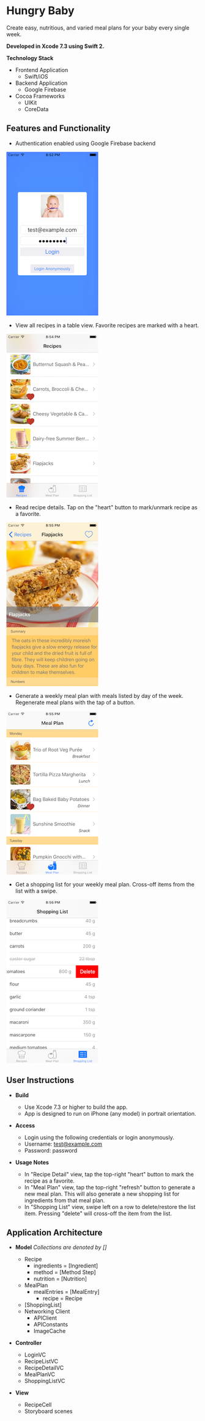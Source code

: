 # Hungry Baby
Create easy, nutritious, and varied meal plans for your baby every single week.

**Developed in Xcode 7.3 using Swift 2.**

**Technology Stack**

* Frontend Application
  * Swift/iOS
* Backend Application
  * Google Firebase
* Cocoa Frameworks
  * UIKit
  * CoreData

## Features and Functionality

* Authentication enabled using Google Firebase backend

![Hungry Baby screenshot](/doc/HB1.png)

* View all recipes in a table view. Favorite recipes are marked with a heart.

![Hungry Baby screenshot](/doc/HB2.png)

* Read recipe details. Tap on the "heart" button to mark/unmark recipe as a favorite.

![Hungry Baby screenshot](/doc/HB3.png)

* Generate a weekly meal plan with meals listed by day of the week. Regenerate meal plans with the tap of a button.

![Hungry Baby screenshot](/doc/HB4.png)

* Get a shopping list for your weekly meal plan. Cross-off items from the list with a swipe.

![Hungry Baby screenshot](/doc/HB5.png)

## User Instructions

* **Build**
  * Use Xcode 7.3 or higher to build the app.
  * App is designed to run on iPhone (any model) in portrait orientation.

* **Access**
  * Login using the following credentials or login anonymously.
  * Username: test@example.com
  * Password: password

* **Usage Notes**
  * In "Recipe Detail" view, tap the top-right "heart" button to mark the recipe as a favorite.
  * In "Meal Plan" view, tap the top-right "refresh" button to generate a new meal plan. This will also generate a new shopping list for ingredients from that meal plan.
  * In "Shopping List" view, swipe left on a row to delete/restore the list item. Pressing "delete" will cross-off the item from the list.

## Application Architecture

* **Model** *Collections are denoted by []*
  * Recipe
    * ingredients = [Ingredient]
    * method = [Method Step]
    * nutrition = [Nutrition]
  * MealPlan
    * mealEntries = [MealEntry]
      * recipe = Recipe
  * [ShoppingList]
  * Networking Client
    * APIClient
    * APIConstants
    * ImageCache

* **Controller**
  * LoginVC
  * RecipeListVC
  * RecipeDetailVC
  * MealPlanVC
  * ShoppingListVC

* **View**
  * RecipeCell
  * Storyboard scenes
